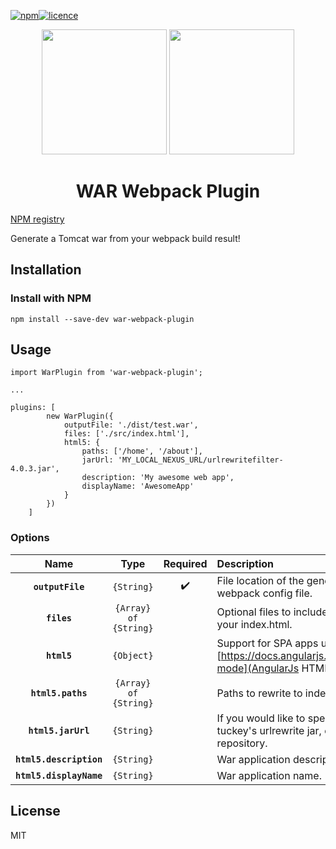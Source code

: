 [![npm](https://img.shields.io/npm/v/war-webpack-plugin.svg?style=flat-square)](https://github.com/isonet/war-webpack-plugin)[![licence](https://img.shields.io/npm/l/war-webpack-plugin.svg?style=flat-square)](https://img.shields.io/npm/l/war-webpack-plugin.svg)

<div align="center">
  <img width="200" height="200" src="https://cdn.rawgit.com/isonet/war-webpack-plugin/master/tomcat.svg">
  <a href="https://github.com/webpack/webpack">
    <img width="200" height="200" src="https://webpack.js.org/assets/icon-square-big.svg">
  </a>
  <h1>WAR Webpack Plugin</h1>
</div>

[NPM registry](https://www.npmjs.com/package/war-webpack-plugin)

Generate a Tomcat war from your webpack build result!

## Installation

### Install with NPM

```npm install --save-dev war-webpack-plugin```

## Usage

```ecmascript 6
import WarPlugin from 'war-webpack-plugin';

...

plugins: [
        new WarPlugin({
            outputFile: './dist/test.war',
            files: ['./src/index.html'],
            html5: { 
                paths: ['/home', '/about'],
                jarUrl: 'MY_LOCAL_NEXUS_URL/urlrewritefilter-4.0.3.jar',
                description: 'My awesome web app',
                displayName: 'AwesomeApp'
            }
        })
    ]
```

### Options

|Name|Type|Required|Description|
|:--:|:--:|:------:|:----------|
|**`outputFile`**|`{String}`|:heavy_check_mark:|File location of the generated war, relative to your webpack config file.|
|**`files`**|`{Array} of {String}`||Optional files to include in the war, this could be your index.html.|
|**`html5`**|`{Object}`||Support for SPA apps using url rewitres. See [https://docs.angularjs.org/guide/$location#html5-mode](AngularJs HTML5 mode) for more details.|
|**`html5.paths`**|`{Array} of {String}`||Paths to rewrite to index.html.|
|**`html5.jarUrl`**|`{String}`||If you would like to specifiy another location for tuckey's urlrewrite jar, eg. from your Nexus repository.|
|**`html5.description`**|`{String}`||War application description.|
|**`html5.displayName`**|`{String}`||War application name.|

## License

MIT

